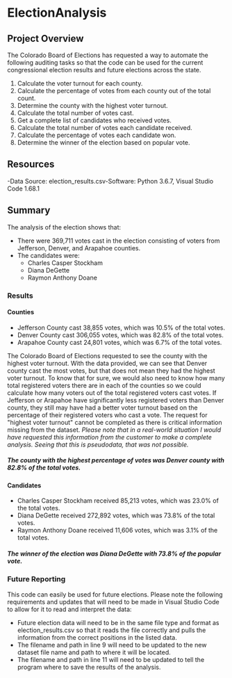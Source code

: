 # ElectionAnalysis

## Project Overview
The Colorado Board of Elections has requested a way to automate the following auditing tasks so that the code can be used for the current congressional election results and future elections across the state.

1. Calculate the voter turnout for each county.
2. Calculate the percentage of votes from each county out of the total count.
3. Determine the county with the highest voter turnout.
4. Calculate the total number of votes cast.
5. Get a complete list of candidates who received votes.
6. Calculate the total number of votes each candidate received.
7. Calculate the percentage of votes each candidate won.
8. Determine the winner of the election based on popular vote.

## Resources
-Data Source: election_results.csv-Software: Python 3.6.7, Visual Studio Code 1.68.1

## Summary
The analysis of the election shows that:
- There were 369,711 votes cast in the election consisting of voters from Jefferson, Denver, and Arapahoe counties.
- The candidates were:
  - Charles Casper Stockham
  - Diana DeGette
  - Raymon Anthony Doane
 ### Results
 #### Counties
- Jefferson County cast 38,855 votes, which was 10.5% of the total votes.
- Denver County cast 306,055 votes, which was 82.8% of the total votes.
- Arapahoe County cast 24,801 votes, which was 6.7% of the total votes.

The Colorado Board of Elections requested to see the county with the highest voter turnout.  With the data provided, we can see that Denver county cast the most votes, but that does not mean they had the highest voter turnout. To know that for sure, we would also need to know how many total registered voters there are in each of the counties so we could calculate how many voters out of the total registered voters cast votes.  If Jefferson or Arapahoe have significantly less registered voters than Denver county, they still may have had a better voter turnout based on the percentage of their registered voters who cast a vote.  The request for "highest voter turnout" cannot be completed as there is critical information missing from the dataset. *Please note that in a real-world situation I would have requested this information from the customer to make a complete analysis.  Seeing that this is pseudodata, that was not possible.*

##### The county with the highest percentage of votes was Denver county with 82.8% of the total votes.

#### Candidates
 - Charles Casper Stockham received 85,213 votes, which was 23.0% of the total votes.
 - Diana DeGette received 272,892 votes, which was 73.8% of the total votes.
 - Raymon Anthony Doane received 11,606 votes, which was 3.1% of the total votes.
 
 ##### The winner of the election was Diana DeGette with 73.8% of the popular vote.
  
 ### Future Reporting
 This code can easily be used for future elections.  Please note the following requirements and updates that will need to be made in Visual Studio Code to allow for it to read and interpret the data:
 - Future election data will need to be in the same file type and format as election_results.csv so that it reads the file correctly and pulls the information from the correct positions in the listed data.
 - The filename and path in line 9 will need to be updated to the new dataset file name and path to where it will be located.
 - The filename and path in line 11 will need to be updated to tell the program where to save the results of the analysis.
 

